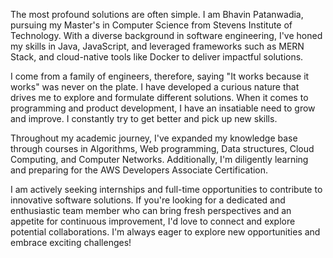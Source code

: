 The most profound solutions are often simple. I am Bhavin Patanwadia, pursuing my Master's in Computer Science from Stevens Institute of Technology. With a diverse 
background in software engineering, I've honed my skills in Java, JavaScript, and leveraged frameworks such as MERN Stack, and cloud-native tools like Docker to deliver impactful solutions. 

I come from a family of engineers, therefore, saying "It works because it works" was never on the plate. I have developed a curious nature that drives me to explore and formulate different solutions. When it comes to programming and product development, I have an insatiable need to grow and improve. I constantly try to get better and pick up new skills.

Throughout my academic journey, I've expanded my knowledge base through courses in Algorithms, Web programming, Data structures, Cloud Computing, and Computer Networks. Additionally, I'm diligently learning and preparing for the AWS Developers Associate Certification.

I am actively seeking internships and full-time opportunities to contribute to innovative software solutions. If you're looking for a dedicated and enthusiastic team member who can bring fresh perspectives and an appetite for continuous improvement, I'd love to connect and explore potential collaborations. I'm always eager to explore new opportunities and embrace exciting challenges!


<!--
**bhavin79/bhavin79** is a ✨ _special_ ✨ repository because its `README.md` (this file) appears on your GitHub profile.

Here are some ideas to get you started:

- 🔭 I’m currently working on ...
- 🌱 I’m currently learning ...
- 👯 I’m looking to collaborate on ...
- 🤔 I’m looking for help with ...
- 💬 Ask me about ...
- 📫 How to reach me: ...
- 😄 Pronouns: ...
- ⚡ Fun fact: ...
-->

